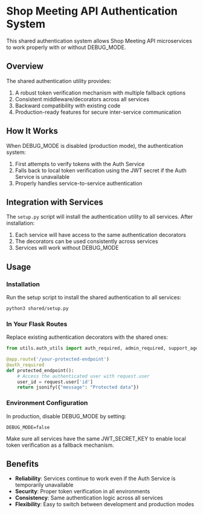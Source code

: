 # Shop Meeting API Authentication System

This shared authentication system allows Shop Meeting API microservices to work properly with or without DEBUG_MODE.

## Overview

The shared authentication utility provides:

1. A robust token verification mechanism with multiple fallback options
2. Consistent middleware/decorators across all services
3. Backward compatibility with existing code
4. Production-ready features for secure inter-service communication

## How It Works

When DEBUG_MODE is disabled (production mode), the authentication system:

1. First attempts to verify tokens with the Auth Service
2. Falls back to local token verification using the JWT secret if the Auth Service is unavailable
3. Properly handles service-to-service authentication

## Integration with Services

The `setup.py` script will install the authentication utility to all services. After installation:

1. Each service will have access to the same authentication decorators
2. The decorators can be used consistently across services
3. Services will work without DEBUG_MODE

## Usage

### Installation

Run the setup script to install the shared authentication to all services:

```bash
python3 shared/setup.py
```

### In Your Flask Routes

Replace existing authentication decorators with the shared ones:

```python
from utils.auth_utils import auth_required, admin_required, support_agent_required

@app.route('/your-protected-endpoint')
@auth_required
def protected_endpoint():
    # Access the authenticated user with request.user
    user_id = request.user['id']
    return jsonify({"message": "Protected data"})
```

### Environment Configuration

In production, disable DEBUG_MODE by setting:

```
DEBUG_MODE=false
```

Make sure all services have the same JWT_SECRET_KEY to enable local token verification as a fallback mechanism.

## Benefits

- **Reliability**: Services continue to work even if the Auth Service is temporarily unavailable
- **Security**: Proper token verification in all environments
- **Consistency**: Same authentication logic across all services
- **Flexibility**: Easy to switch between development and production modes
